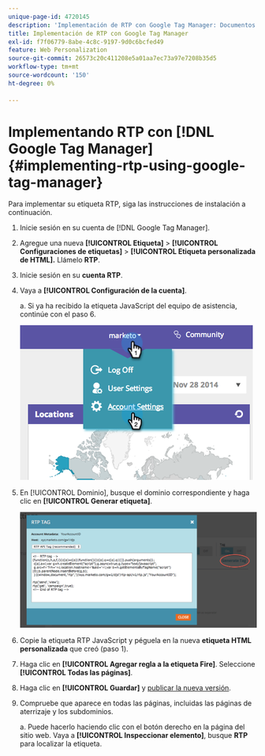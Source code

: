 ```yaml
---
unique-page-id: 4720145
description: 'Implementación de RTP con Google Tag Manager: Documentos de Marketo: documentación del producto'
title: Implementación de RTP con Google Tag Manager
exl-id: f7f06779-8abe-4c8c-9197-9d0c6bcfed49
feature: Web Personalization
source-git-commit: 26573c20c411208e5a01aa7ec73a97e7208b35d5
workflow-type: tm+mt
source-wordcount: '150'
ht-degree: 0%

---
```


# Implementando RTP con [!DNL Google Tag Manager] {#implementing-rtp-using-google-tag-manager}

Para implementar su etiqueta RTP, siga las instrucciones de instalación a continuación.

1. Inicie sesión en su cuenta de [!DNL Google Tag Manager].

1. Agregue una nueva **[!UICONTROL Etiqueta]** > **[!UICONTROL Configuraciones de etiquetas]** > **[!UICONTROL Etiqueta personalizada de HTML].** Llámelo **RTP**.

1. Inicie sesión en su **cuenta RTP**.

1. Vaya a **[!UICONTROL Configuración de la cuenta]**.

   a. Si ya ha recibido la etiqueta JavaScript del equipo de asistencia, continúe con el paso 6.

   ![](assets/image2014-11-30-15-3a19-3a21.png)

1. En [!UICONTROL Dominio], busque el dominio correspondiente y haga clic en **[!UICONTROL Generar etiqueta]**.

   ![](assets/image2014-11-30-15-3a20-3a17.png)

1. Copie la etiqueta RTP JavaScript y péguela en la nueva **etiqueta HTML personalizada** que creó (paso 1).

1. Haga clic en **[!UICONTROL Agregar regla a la etiqueta Fire]**. Seleccione **[!UICONTROL Todas las páginas]**.

1. Haga clic en **[!UICONTROL Guardar]** y [publicar la nueva versión](https://support.google.com/tagmanager/answer/2699097?hl=en).

1. Compruebe que aparece en todas las páginas, incluidas las páginas de aterrizaje y los subdominios.

   a. Puede hacerlo haciendo clic con el botón derecho en la página del sitio web. Vaya a **[!UICONTROL Inspeccionar elemento]**, busque **RTP** para localizar la etiqueta.
